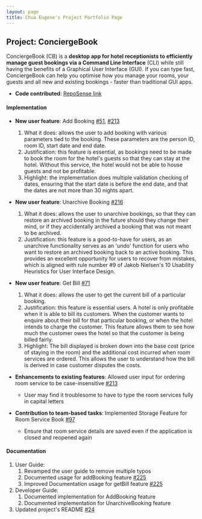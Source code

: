```yaml
---
layout: page
title: Chua Eugene's Project Portfolio Page
---
```


## Project: ConciergeBook

ConciergeBook (CB) is a **desktop app for hotel receptionists to efficiently manage guest bookings via a Command Line Interface** (CLI) 
while still having the benefits of a Graphical User Interface (GUI). If you can type fast, 
ConciergeBook can help you optimise how you manage your rooms, your guests and all new and existing bookings - 
faster than traditional GUI apps.

* **Code contributed**: [RepoSense link](https://nus-cs2103-ay2021s1.github.io/tp-dashboard/#breakdown=true&search=&sort=groupTitle&sortWithin=title&since=2020-08-14&timeframe=commit&mergegroup=&groupSelect=groupByRepos&checkedFileTypes=docs~functional-code~test-code~other&tabOpen=true&tabType=authorship&tabAuthor=iamgenechua&tabRepo=AY2021S1-CS2103-W14-2%2Ftp%5Bmaster%5D&authorshipIsMergeGroup=false&authorshipFileTypes=docs~functional-code~test-code)

#### Implementation
* **New user feature**: Add Booking [#51](https://github.com/AY2021S1-CS2103-W14-2/tp/pull/51), [#213](https://github.com/AY2021S1-CS2103-W14-2/tp/pull/213)
    1. What it does: allows the user to add booking with various parameters tied to the booking.
    These parameters are the person ID, room ID, start date and end date.
    2. Justification: this feature is essential, as bookings need to be made to book the room for the hotel's guests
    so that they can stay at the hotel. Without this service, the hotel would not be able to house guests and not be
    profitable.
    3. Highlight: the implementation does multiple validation checking of dates, ensuring that the start date is before the end date, and that the dates are not more than 30 nights apart.

* **New user feature**: Unarchive Booking [#216](https://github.com/AY2021S1-CS2103-W14-2/tp/pull/216)
    1. What it does: allows the user to unarchive bookings, so that they can restore an archived booking in the future 
    should they change their mind, or if they accidentally archived a booking that was not meant to be archived.  
    2. Justification: this feature is a good-to-have for users, as an unarchive functionality serves as an 'undo' function
    for users who want to restore an archived booking back to an active booking. This provides an excellent opportunity
    for users to recover from mistakes, which is aligned with rule number #9 of Jakob Nielsen's 10 Usability Heuristics for User Interface Design.  

* **New user feature**: Get Bill [#71](https://github.com/AY2021S1-CS2103-W14-2/tp/pull/71)
    1. What it does: allows the user to get the current bill of a particular booking.
    2. Justification: this feature is essential users. A hotel is only profitable when it is able to bill its customers.
    When the customer wants to enquire about their bill for that particular booking, or when the hotel intends to charge the 
    customer. This feature allows them to see how much the customer owes the hotel so that the customer is being billed fairly.
    3. Highlight: The bill displayed is broken down into the base cost (price of staying in the room) and the additional cost 
    incurred when room services are ordered. This allows the user to understand how the bill is derived in case customer disputes
    the costs.

* **Enhancements to existing features**: Allowed user input for ordering room service to be case-insensitive [#213](https://github.com/AY2021S1-CS2103-W14-2/tp/pull/213)
    * User may find it troublesome to have to type the room services fully in capital letters

* **Contribution to team-based tasks**: Implemented Storage Feature for Room Service Book [#97](https://github.com/AY2021S1-CS2103-W14-2/tp/pull/97)
    * Ensure that room service details are saved even if the application is closed and reopened again

#### Documentation
   1. User Guide:
        1. Revamped the user guide to remove multiple typos  
        2. Documented usage for addBooking feature [#225](https://github.com/AY2021S1-CS2103-W14-2/tp/pull/225)
        3. Improved Documentation usage for getBill feature [#225](https://github.com/AY2021S1-CS2103-W14-2/tp/pull/225)
   2. Developer Guide:
        1. Documented implementation for AddBooking feature         
        2. Documented implementation for UnarchiveBooking feature
   3. Updated project's README [\#24](https://github.com/AY2021S1-CS2103-W14-2/tp/pull/24)
